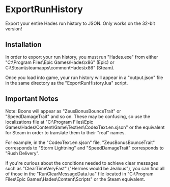 # ExportRunHistory
Export your entire Hades run history to JSON. Only works on the 32-bit version!

## Installation

In order to export your run history, you must run "Hades.exe" from either "C:\Program Files\Epic Games\Hades\x86" (Epic) or C:\Steam\steamapps\common\Hades\x86" (Steam).

Once you load into game, your run history will appear in a "output.json" file in the same directory as the "ExportRunHistory.lua" script.


## Important Notes
Note: Boons will appear as "ZeusBonusBounceTrait" or "SpeedDamageTrait" and so on. 
These may be confusing, so use the localizations file at "C:\Program Files\Epic Games\Hades\Content\Game\Text\en\CodexText.en.sjson" or the equivalent for Steam in order to translate them to their "real" names.

For example, in the "CodexText.en.sjson" file, "ZeusBonusBounceTrait" corresponds to "Storm Lightning" and "SpeedDamageTrait" corresponds to "Rush Delivery".

If you're curious about the conditions needed to achieve clear messages such as "ClearTimeVeryFast" ("Hermes would be Jealous"), you can find all of those in the "RunClearMessageData.lua" file located in "C:\Program Files\Epic Games\Hades\Content\Scripts\" or the Steam equivalent.
